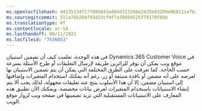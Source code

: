 ```yaml
---
ms.openlocfilehash: dd235134f17f09b843a884d72328be2435b83209e06811ce7b225cfa7bd68015
ms.sourcegitcommit: 511a76b204f93d23cf9f7a70059525f79170f6bb
ms.translationtype: HT
ms.contentlocale: ar-SA
ms.lasthandoff: 08/11/2021
ms.locfileid: "7436053"
---
```

في هذه الوحدة، تعلمت كيف أن تضمين استبيان Dynamics 365 Customer Voice في موقع ويب يمكن أن يوفر للزائرين طريقة لإرسال التعليقات أو طرح الأسئلة بسرعة حسب الحاجة. كما تعرفت على الطرق المختلفة التي يمكن أن يتم تضمين الاستبيان بها لعرضه على أنه مضمن أو نافذة منبثقة أو زر. رغم أنه يمكنك استخدام المتغيرات وإضافتها إلى استبيان مضمن، إلا أن هذا الأسلوب ينتج عنه تعليقات مجهولة، لذلك يجب ألا يتم إنشاء الاستبيانات باستخدام المتغيرات لعرض بيانات مخصصة. ويمكنك الآن تطبيق هذه المعارف على الاستبيانات المستقبلية التي تريد تضمينها في صفحه ويب لزوار موقع الويب.
